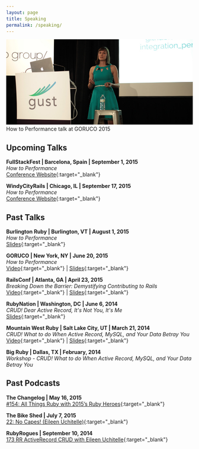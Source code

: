 ```yaml
---
layout: page
title: Speaking
permalink: /speaking/
---
```


<div class="image">
  <img src="/assets/eileen_goruco_2015.jpg" alt="eileen goruco 2015" />
  How to Performance talk at GORUCO 2015
</div>

## Upcoming Talks

**FullStackFest | Barcelona, Spain | September 1, 2015**  
*How to Performance*  
[Conference Website](http://fullstackfest.com/agenda/how-to-performance){:target="_blank"}

**WindyCityRails | Chicago, IL | September 17, 2015**  
*How to Performance*  
[Conference Website](https://www.windycityrails.org/schedule/#uchitelle){:target="_blank"}

## Past Talks

**Burlington Ruby | Burlington, VT | August 1, 2015**  
*How to Performance*  
[Slides](https://speakerdeck.com/eileencodes/burlington-ruby-2015-how-to-performance){:target="_blank"}

**GORUCO | New York, NY | June 20, 2015**  
*How to Performance*  
[Video](http://confreaks.tv/videos/goruco2015-how-to-performance){:target="_blank"} | [Slides](https://speakerdeck.com/eileencodes/goruco-2015-how-to-performance){:target="_blank"}

**RailsConf | Atlanta, GA | April 23, 2015**  
*Breaking Down the Barrier: Demystifying Contributing to Rails*  
[Video](http://confreaks.tv/videos/railsconf2015-breaking-down-the-barrier-demystifying-contributing-to-rails){:target="_blank"} | [Slides](https://speakerdeck.com/eileencodes/railsconf-2015-breaking-down-the-barrier-demystifying-contributing-to-rails){:target="_blank"}

**RubyNation | Washington, DC | June 6, 2014**  
*CRUD! Dear Active Record, It's Not You, It's Me*  
[Slides](https://speakerdeck.com/eileencodes/crud-dear-active-record-its-not-you-its-me){:target="_blank"}

**Mountain West Ruby | Salt Lake City, UT | March 21, 2014**  
*CRUD! What to do When Active Record, MySQL, and Your Data Betray You*  
[Video](http://confreaks.tv/videos/mwrc2014-crud-the-consequences-of-not-understanding-how-activerecord-translates-into-mysql){:target="_blank"} | [Slides](https://speakerdeck.com/eileencodes/crud-what-to-do-when-active-record-mysql-and-your-data-betray-you){:target="_blank"}

**Big Ruby | Dallas, TX | February, 2014**  
*Workshop - CRUD! What to do When Active Record, MySQL, and Your Data Betray You*


## Past Podcasts

**The Changelog | May 16, 2015**  
[#154: All Things Ruby with 2015’s Ruby Heroes](https://changelog.com/154/){:target="_blank"}

**The Bike Shed | July 7, 2015**  
[22: No Capes! (Eileen Uchitelle)](http://bikeshed.fm/22){:target="_blank"}

**RubyRogues | September 10, 2014**  
[173 RR ActiveRecord CRUD with Eileen Uchitelle](http://devchat.tv/ruby-rogues/173-rr-activerecord-crud){:target="_blank"}
